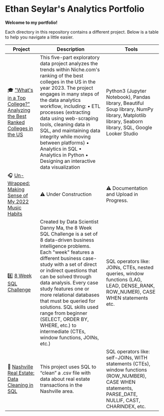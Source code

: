 # Ethan Seylar's Analytics Portfolio

**Welcome to my portfolio!**

Each directory in this repository contains a different project. Below is a table to help you navigate a little easier.

| Project | Description | Tools |
|---|---|---|
| 🎓 ["What's in a Top College?" Analyzing the Best Ranked Colleges in the US](https://github.com/eseylar/PortfolioProjects/tree/main/TopCollegesAnalysis) | This five-part exploratory data project analyzes the trends within Niche.com's ranking of the best colleges in the US in the year 2023. The project engages in many steps of the data analytics workflow, including: • ETL processes (extracting data using web-scraping tools, cleaning data in SQL, and maintaining data integrity while moving between platforms) • Analytics in SQL • Analytics in Python • Designing an interactive data visualization | Python3 (Jupyter Notebook), Pandas library, Beautiful Soup library, NumPy library, Matplotlib library, Seaborn library, SQL, Google Looker Studio |
| 🎧 [Un-Wrapped: Making Sense of My 2022 Music Habits](/eseylar/PortfolioProjects/tree/main/2022MusicWrapped) | ⚠️ Under Construction | ⚠️ Documentation and Upload in Progress. |
| 8️⃣ [8 Week SQL Challenge](https://github.com/eseylar/PortfolioProjects/tree/main/8WeekSQLChallenge)  | Created by Data Scientist Danny Ma, the 8 Week SQL Challenge is a set of 8 data-driven business intelligence problems. Each "week" features a different business case-study with a set of direct or indirect questions that can be solved through data analysis. Every case study features one or more relational databases that must be queried for solutions.  SQL skills used range from beginner (SELECT, ORDER BY, WHERE, etc.) to intermediate (CTEs, window functions, JOINs, etc.) | SQL operators like: JOINs, CTEs, nested queries, window functions (LAG, LEAD, DENSE_RANK, ROW_NUMER), CASE WHEN statements etc.  |
| 🏡 [Nashville Real Estate: Data Cleaning in SQL](https://github.com/eseylar/PortfolioProjects/tree/main/NashvilleHousing) | This project uses SQL to “clean” a .csv file with data about real estate transactions in the Nashville area.  | SQL operators like: self-JOINs, WITH statements (CTEs), window functions (ROW_NUMBER), CASE WHEN statements, PARSE_DATE, NULLIF, CAST, CHARINDEX, etc. |
